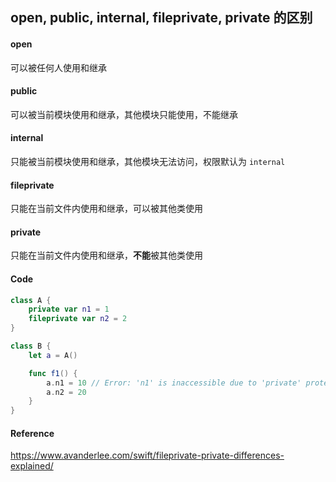 ## open, public, internal, fileprivate, private 的区别

#### open

可以被任何人使用和继承



#### public

可以被当前模块使用和继承，其他模块只能使用，不能继承



#### internal

只能被当前模块使用和继承，其他模块无法访问，权限默认为 `internal`



#### fileprivate

只能在当前文件内使用和继承，可以被其他类使用



#### private

只能在当前文件内使用和继承，**不能**被其他类使用



#### Code

```swift
class A {
    private var n1 = 1
    fileprivate var n2 = 2
}

class B {
    let a = A()

    func f1() {
        a.n1 = 10 // Error: 'n1' is inaccessible due to 'private' protection level
        a.n2 = 20
    }
}
```



#### Reference

https://www.avanderlee.com/swift/fileprivate-private-differences-explained/
